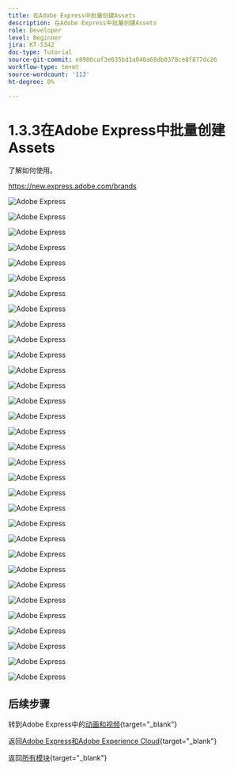 ```yaml
---
title: 在Adobe Express中批量创建Assets
description: 在Adobe Express中批量创建Assets
role: Developer
level: Beginner
jira: KT-5342
doc-type: Tutorial
source-git-commit: e8906caf3e035bd1a040a68db0378ce8f877dc26
workflow-type: tm+mt
source-wordcount: '113'
ht-degree: 0%

---
```


# 1.3.3在Adobe Express中批量创建Assets

了解如何使用。

https://new.express.adobe.com/brands


![Adobe Express](./images/expressbc1.png)



![Adobe Express](./images/expressbc2.png)



![Adobe Express](./images/expressbc3.png)



![Adobe Express](./images/expressbc4.png)



![Adobe Express](./images/expressbc5.png)



![Adobe Express](./images/expressbc6.png)



![Adobe Express](./images/expressbc7.png)



![Adobe Express](./images/expressbc8.png)



![Adobe Express](./images/expressbc9.png)



![Adobe Express](./images/expressbc10.png)



![Adobe Express](./images/expressbc12.png)



![Adobe Express](./images/expressbc13.png)



![Adobe Express](./images/expressbc14.png)



![Adobe Express](./images/expressbc15.png)



![Adobe Express](./images/expressbc16.png)



![Adobe Express](./images/expressbc17.png)



![Adobe Express](./images/expressbc18.png)



![Adobe Express](./images/expressbc19.png)



![Adobe Express](./images/expressbc20.png)



![Adobe Express](./images/expressbc21.png)



![Adobe Express](./images/expressbc22.png)



![Adobe Express](./images/expressbc23.png)



![Adobe Express](./images/expressbc24.png)



![Adobe Express](./images/expressbc25.png)



![Adobe Express](./images/expressbc26.png)



![Adobe Express](./images/expressbc27.png)



![Adobe Express](./images/expressbc28.png)



![Adobe Express](./images/expressbc29.png)



![Adobe Express](./images/expressbc30.png)



![Adobe Express](./images/expressbc31.png)



![Adobe Express](./images/expressbc32.png)



![Adobe Express](./images/expressbc33.png)


## 后续步骤

转到Adobe Express中的[动画和视频](./ex2.md){target="_blank"}

返回[Adobe Express和Adobe Experience Cloud](./express.md){target="_blank"}

返回[所有模块](./../../../overview.md){target="_blank"}
